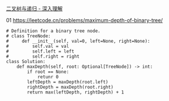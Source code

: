 



[二叉树与递归 - 深入理解](https://www.bilibili.com/video/BV1UD4y1Y769/)





01 https://leetcode.cn/problems/maximum-depth-of-binary-tree/

```
# Definition for a binary tree node.
# class TreeNode:
#     def __init__(self, val=0, left=None, right=None):
#         self.val = val
#         self.left = left
#         self.right = right
class Solution:
    def maxDepth(self, root: Optional[TreeNode]) -> int:
        if root == None:
            retunr 0
        leftDepth = maxDepth(root.left)
        rightDepth = maxDepth(root.right)
        return max(leftDepth, rightDepth) + 1

```





